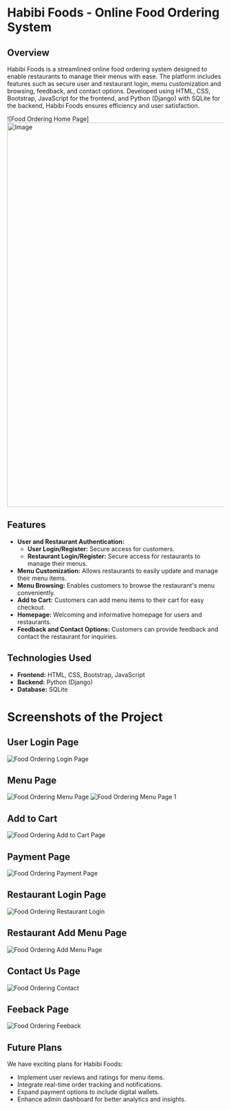 # Habibi Foods - Online Food Ordering System

## Overview
Habibi Foods is a streamlined online food ordering system designed to enable restaurants to manage their menus with ease. The platform includes features such as secure user and restaurant login, menu customization and browsing, feedback, and contact options. Developed using HTML, CSS, Bootstrap, JavaScript for the frontend, and Python (Django) with SQLite for the backend, Habibi Foods ensures efficiency and user satisfaction.

![Food Ordering Home Page]<img width="1896" height="895" alt="Image" src="https://github.com/user-attachments/assets/77f09d13-eaf3-4cc7-a880-2172cf057bac" />

## Features
- **User and Restaurant Authentication:**
  - **User Login/Register:** Secure access for customers.
  - **Restaurant Login/Register:** Secure access for restaurants to manage their menus.
- **Menu Customization:** Allows restaurants to easily update and manage their menu items.
- **Menu Browsing:** Enables customers to browse the restaurant's menu conveniently.
- **Add to Cart:** Customers can add menu items to their cart for easy checkout.
- **Homepage:** Welcoming and informative homepage for users and restaurants.
- **Feedback and Contact Options:** Customers can provide feedback and contact the restaurant for inquiries.

## Technologies Used
- **Frontend:** HTML, CSS, Bootstrap, JavaScript
- **Backend:** Python (Django)
- **Database:** SQLite

# Screenshots of the Project


## User Login Page

![Food Ordering Login Page](https://github.com/grishma-gedela/Online-Food-Ordering---Infosys/assets/156117966/c439309c-fdd9-4631-acbd-828829719618)

## Menu Page
![Food Ordering Menu Page](https://github.com/grishma-gedela/Online-Food-Ordering---Infosys/assets/156117966/70e8413e-e3bb-479a-8ad6-760129f5a56c)
![Food Ordering Menu Page 1](https://github.com/grishma-gedela/Online-Food-Ordering---Infosys/assets/156117966/dcb8eb6b-63f1-43cb-ab5f-61132195eff5)

## Add to Cart


![Food Ordering Add to Cart Page](https://github.com/grishma-gedela/Online-Food-Ordering---Infosys/assets/156117966/8e31d6c6-252a-479f-bac1-2f05d603b220)

## Payment Page


![Food Ordering Payment Page](https://github.com/grishma-gedela/Online-Food-Ordering---Infosys/assets/156117966/6468fc25-9d6e-425e-b453-5c823b5f85d2)

## Restaurant Login Page


![Food Ordering Restaurant Login](https://github.com/grishma-gedela/Online-Food-Ordering---Infosys/assets/156117966/14886ede-8d7a-47d8-960c-e57afe6cbab8)

## Restaurant Add Menu Page 


![Food Ordering Add Menu Page](https://github.com/grishma-gedela/Online-Food-Ordering---Infosys/assets/156117966/667a9692-032d-4b8f-8754-0d834ee273df)

## Contact Us Page


![Food Ordering Contact](https://github.com/grishma-gedela/Online-Food-Ordering---Infosys/assets/156117966/1798e89a-f88e-45e2-b305-911a5cc29cce)

## Feeback Page


![Food Ordering Feeback](https://github.com/grishma-gedela/Online-Food-Ordering---Infosys/assets/156117966/c3ef9ef8-63fe-4d43-af48-081d2ef3af2f)

## Future Plans

We have exciting plans for Habibi Foods:
- Implement user reviews and ratings for menu items.
- Integrate real-time order tracking and notifications.
- Expand payment options to include digital wallets.
- Enhance admin dashboard for better analytics and insights.

